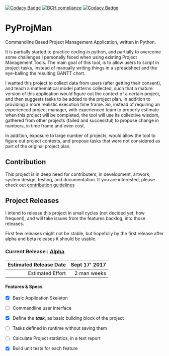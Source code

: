 [![Codacy Badge](https://api.codacy.com/project/badge/Grade/e78e070a51a84885b5d9af3815923669)](https://www.codacy.com/app/aawadall/PyProjMan?utm_source=github.com&utm_medium=referral&utm_content=aawadall/PyProjMan&utm_campaign=badger)
[![BCH compliance](https://bettercodehub.com/edge/badge/aawadall/PyProjMan?branch=master)](https://bettercodehub.com/)
[![Codacy Badge](https://api.codacy.com/project/badge/Grade/e78e070a51a84885b5d9af3815923669)](https://www.codacy.com/app/aawadall/PyProjMan?utm_source=github.com&amp;utm_medium=referral&amp;utm_content=aawadall/PyProjMan&amp;utm_campaign=Badge_Grade)
# PyProjMan
Commandline Based Project Management Application, written in Python. 

It is partially started to practice coding in python, and partially to overcome some challenges I personally faced when using existing Project Management Tools. 
The main goal of this tool, is to allow users to script in project tasks, instead of manually writing things in a spreadsheet and the eye-balling the resulting GANTT chart.

I wanted this project to collect data from users (after getting their consent), and teach a mathematical model patterns collected, such that a mature version of this application would figure out the context of a certain project, and then suggests tasks to be added to the project plan. In addition to providing a more realistic execution time frame. 
So, instead of requiring an experienced project manager, with experienced team to properly estimate when this project will be completed, the tool will use its collective wisdom, gathered from other projects (failed and successful) to propose change in numbers, in time frame and even cost. 

In addition, exposure to large number of projects, would allow the tool to figure out project contexts, and propose tasks that were not considered as part of the original project plan. 

## Contribution 
This project is in deep need for contributers, in development, artwork, system design, testing, and documentation.
If you are interested, please check out  [contribution guidelines][1]

## Project Releases
I intend to release this project in small cycles (not decided yet, how frequent), and will take issues from the features backlog, into those releases.

First few releases might not be stable, but hopefully by the first release after alpha and beta releases it should be usable.

### Current Release : [Alpha][2]

Estimated Release Date | Sept 17' 2017
----------------------:|--------------:
Estimated Effort       | 2 man weeks

#### Features & Specs

- [x] Basic Application Skeleton 
- [ ] Commandline user interface 
- [x] Define the **_task_**, as basic building block of the project 
- [ ] Tasks defined in runtime without saving them 
- [ ] Calculate Project statistics, in a text report 
- [x] Build unit tests for each feature 
 




[1]: https://github.com/aawadall/PyProjMan/blob/master/CONTRIBUTING.md
[2]: https://github.com/aawadall/PyProjMan/milestone/1
[3]: https://github.com/aawadall/PyProjMan/milestone/2
